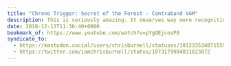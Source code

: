 ```yaml
---
title: "Chrono Trigger: Secret of the Forest - Contraband VGM"
description: This is seriously amazing. It deserves way more recognition than it has; <a href="https://twitter.com/ContraReloaded">@ContraReloaded</a> mesh together some incredible talent and synergy.
date: 2018-12-13T11:36:40+0000
bookmark_of: https://www.youtube.com/watch?v=pYgQEjcosP0
syndicate_to:
  - https://mastodon.social/users/chrisburnell/statuses/101233534871559531
  - https://twitter.com/iamchrisburnell/status/1073179904831823872
---
```

